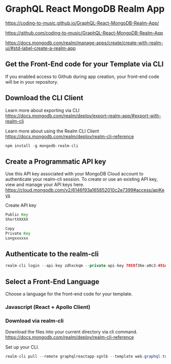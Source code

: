 # GraphQL React MongoDB Realm App 

https://coding-to-music.github.io/GraphQL-React-MongoDB-Realm-App/

https://github.com/coding-to-music/GraphQL-React-MongoDB-Realm-App

https://docs.mongodb.com/realm/manage-apps/create/create-with-realm-ui/#std-label-create-a-realm-app


## Get the Front-End code for your Template via CLI
If you enabled access to Github during app creation, your front-end code will be in your repository.

## Download the CLI Client
Learn more about exporting via CLI  https://docs.mongodb.com/realm/deploy/export-realm-app/#export-with-realm-cli

Learn more about using the Realm CLI Client  https://docs.mongodb.com/realm/deploy/realm-cli-reference

```java
npm install -g mongodb-realm-cli
```

## Create a Programmatic API key
Use this API key associated with your MongoDB Cloud account to authenticate your realm-cli session. To create or use an existing API key, view and manage your API keys here. https://cloud.mongodb.com/v2/6146f93a165852010c2e7399#access/apiKeys



Create API key

```java
Public Key
ShortXXXXX

Copy
Private Key
Longxxxxxx
```

## Authenticate to the realm-cli
```java
realm-cli login --api-key zdhxckqm --private-api-key 7058f36e-a0c3-491e-b086-6cbc73f41392
```

## Select a Front-End Language
Choose a language for the front-end code for your template.

### Javascript (React + Apollo Client)
### Download via realm-cli

Download the files into your current directory via cli command. https://docs.mongodb.com/realm/deploy/realm-cli-reference

Set up your CLI.

```java
realm-cli pull --remote graphqlreactapp-sgnlb --template web.graphql.todo
```
